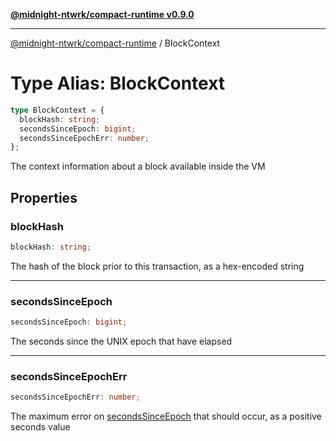 [**@midnight-ntwrk/compact-runtime v0.9.0**](../README.md)

***

[@midnight-ntwrk/compact-runtime](../globals.md) / BlockContext

# Type Alias: BlockContext

```ts
type BlockContext = {
  blockHash: string;
  secondsSinceEpoch: bigint;
  secondsSinceEpochErr: number;
};
```

The context information about a block available inside the VM

## Properties

### blockHash

```ts
blockHash: string;
```

The hash of the block prior to this transaction, as a hex-encoded string

***

### secondsSinceEpoch

```ts
secondsSinceEpoch: bigint;
```

The seconds since the UNIX epoch that have elapsed

***

### secondsSinceEpochErr

```ts
secondsSinceEpochErr: number;
```

The maximum error on [secondsSinceEpoch](#secondssinceepoch) that should occur, as a
positive seconds value
